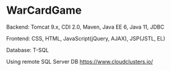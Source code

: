 # WarCardGame
Backend: Tomcat 9.x, CDI 2.0, Maven, Java EE 6, Java 11, JDBC 


Frontend:  CSS, HTML, JavaScript(jQuery, AJAX), JSP(JSTL, EL)



Database: T-SQL

Using remote SQL Server DB https://www.cloudclusters.io/



